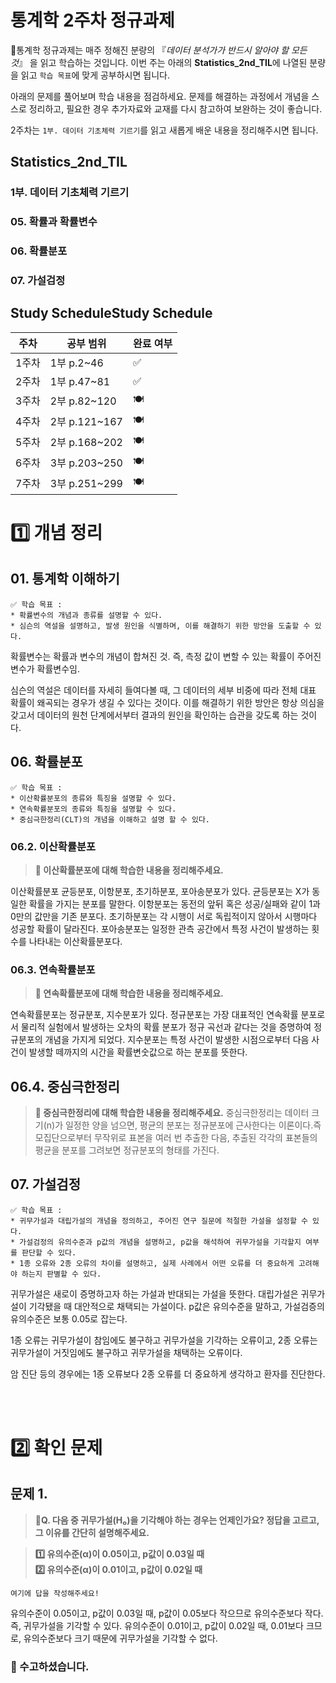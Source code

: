 # 통계학 2주차 정규과제

📌통계학 정규과제는 매주 정해진 분량의 『*데이터 분석가가 반드시 알아야 할 모든 것*』 을 읽고 학습하는 것입니다. 이번 주는 아래의 **Statistics_2nd_TIL**에 나열된 분량을 읽고 `학습 목표`에 맞게 공부하시면 됩니다.

아래의 문제를 풀어보며 학습 내용을 점검하세요. 문제를 해결하는 과정에서 개념을 스스로 정리하고, 필요한 경우 추가자료와 교재를 다시 참고하여 보완하는 것이 좋습니다.

2주차는 `1부. 데이터 기초체력 기르기`를 읽고 새롭게 배운 내용을 정리해주시면 됩니다.


## Statistics_2nd_TIL

### 1부. 데이터 기초체력 기르기

### 05. 확률과 확률변수

### 06. 확률분포
### 07. 가설검정



## Study ScheduleStudy Schedule

| 주차  | 공부 범위     | 완료 여부 |
| ----- | ------------- | --------- |
| 1주차 | 1부 p.2~46    | ✅         |
| 2주차 | 1부 p.47~81   | ✅         |
| 3주차 | 2부 p.82~120  | 🍽️         |
| 4주차 | 2부 p.121~167 | 🍽️         |
| 5주차 | 2부 p.168~202 | 🍽️         |
| 6주차 | 3부 p.203~250 | 🍽️         |
| 7주차 | 3부 p.251~299 | 🍽️         |

<!-- 여기까진 그대로 둬 주세요-->



# 1️⃣ 개념 정리 
## 01. 통계학 이해하기

```
✅ 학습 목표 :
* 확률변수의 개념과 종류를 설명할 수 있다.
* 심슨의 역설을 설명하고, 발생 원인을 식별하며, 이를 해결하기 위한 방안을 도출할 수 있다.
```

<!-- 새롭게 배운 내용을 자유롭게 정리해주세요.-->
확률변수는 확률과 변수의 개념이 합쳐진 것. 즉, 측정 값이 변할 수 있는 확률이 주어진 변수가 확률변수임.

심슨의 역설은 데이터를 자세히 들여다볼 때, 그 데이터의 세부 비중에 따라 전체 대표 확률이 왜곡되는 경우가 생길 수 있다는 것이다. 
이를 해결하기 위한 방안은 항상 의심을 갖고서 데이터의 원천 단계에서부터 결과의 원인을 확인하는 습관을 갖도록 하는 것이다. 


## 06. 확률분포

```
✅ 학습 목표 :
* 이산확률분포의 종류와 특징을 설명할 수 있다.
* 연속확률분포의 종류와 특징을 설명할 수 있다. 
* 중심극한정리(CLT)의 개념을 이해하고 설명 할 수 있다.
```

### 06.2. 이산확률분포

> **🧚 이산확률분포에 대해 학습한 내용을 정리해주세요.**

<!--수식과 공식을 암기하기보다는 분포의 개념과 특성을 위주로 공부해주세요. 분석 대상의 데이터가 어떠한 확률분포의 특성을 가지고 있는지를 아는 것이 더 중요합니다.-->
이산확률분포 균등분포, 이항분포, 초기하분포, 포아송분포가 있다.
균등분포는 X가 동일한 확률을 가지는 분포를 말한다.
이항분포는 동전의 앞뒤 혹은 성공/실패와 같이 1과 0만의 값만을 기존 분포다.
초기하분포는 각 시행이 서로 독립적이지 않아서 시행마다 성공할 확률이 달라진다.
포아송분포는 일정한 관측 공간에서 특정 사건이 발생하는 횟수를 나타내는 이산확률분포다. 

### 06.3. 연속확률분포

> **🧚 연속확률분포에 대해 학습한 내용을 정리해주세요.**

<!--수식과 공식을 암기하기보다는 분포의 개념과 특성을 위주로 공부해주세요. 분석 대상의 데이터가 어떠한 확률분포의 특성을 가지고 있는지를 아는 것이 더 중요합니다.-->
연속확률분포는 정규분포, 지수분포가 있다.
정규분포는 가장 대표적인 연속확률 분포로서 물리적 실험에서 발생하는 오차의 확률 분포가 정규 곡선과 같다는 것을 증명하여 정규분포의 개념을 가지게 되었다.
지수분포는 특정 사건이 발생한 시점으로부터 다음 사건이 발생할 떼까지의 시간을 확률변숫값으로 하는 분포를 뜻한다. 

## 06.4. 중심극한정리

> **🧚 중심극한정리에 대해 학습한 내용을 정리해주세요.**
중심극한정리는 데이터 크기(n)가 일정한 양을 넘으면, 평균의 분포는 정규분포에 근사한다는 이론이다.즉 모집단으로부터 무작위로 표본을 여러 번 추출한 다음, 추출된 각각의 표본들의 평균을 분포를 그려보면 정규분포의 형태를 가진다. 


## 07. 가설검정

```
✅ 학습 목표 :
* 귀무가설과 대립가설의 개념을 정의하고, 주어진 연구 질문에 적절한 가설을 설정할 수 있다.
* 가설검정의 유의수준과 p값의 개념을 설명하고, p값을 해석하여 귀무가설을 기각할지 여부를 판단할 수 있다.
* 1종 오류와 2종 오류의 차이를 설명하고, 실제 사례에서 어떤 오류를 더 중요하게 고려해야 하는지 판별할 수 있다.
```

<!-- 새롭게 배운 내용을 자유롭게 정리해주세요.-->
귀무가설은 새로이 증명하고자 하는 가설과 반대되는 가설을 뜻한다. 대립가설은 귀무가설이 기각됐을 때 대안적으로 채택되는 가설이다. 
p값은 유의수준을 말하고, 가설검증의 유의수준은 보통 0.05로 잡는다.

1종 오류는 귀무가설이 참임에도 불구하고 귀무가설을 기각하는 오류이고, 2종 오류는 귀무가설이 거짓임에도 불구하고 귀무가설을 채택하는 오류이다.

암 진단 등의 경우에는 1종 오류보다 2종 오류를 더 중요하게 생각하고 환자를 진단한다. 


<br>
<br>

# 2️⃣ 확인 문제

## 문제 1.

> **🧚Q. 다음 중 귀무가설(H₀)을 기각해야 하는 경우는 언제인가요? 정답을 고르고, 그 이유를 간단히 설명해주세요.**

> **1️⃣ 유의수준(α)이 0.05이고, p값이 0.03일 때   
> 2️⃣ 유의수준(α)이 0.01이고, p값이 0.02일 때**

```
여기에 답을 작성해주세요!
```
유의수준이 0.05이고, p값이 0.03일 때, p값이 0.05보다 작으므로 유의수준보다 작다. 즉, 귀무가설을 기각할 수 있다. 
유의수준이 0.01이고, p값이 0.02일 때, 0.01보다 크므로, 유의수준보다 크기 때문에 귀무가설을 기각할 수 없다. 


### 🎉 수고하셨습니다.